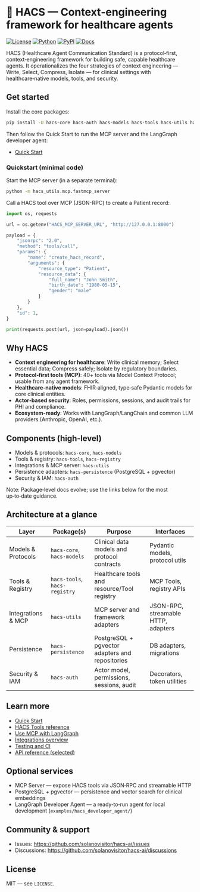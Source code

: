 # 🏥 HACS — Context‑engineering framework for healthcare agents

[![License](https://img.shields.io/github/license/solanovisitor/hacs-ai)](https://github.com/solanovisitor/hacs-ai/blob/main/LICENSE)
[![Python](https://img.shields.io/badge/python-3.11+-blue)](https://python.org)
[![PyPI](https://img.shields.io/pypi/v/hacs-core)](https://pypi.org/project/hacs-core/)
[![Docs](https://img.shields.io/badge/docs-latest-blue)](./docs/README.md)

HACS (Healthcare Agent Communication Standard) is a protocol‑first, context‑engineering framework for building safe, capable healthcare agents. It operationalizes the four strategies of context engineering — Write, Select, Compress, Isolate — for clinical settings with healthcare‑native models, tools, and security.

## Get started

Install the core packages:

```bash
pip install -U hacs-core hacs-auth hacs-models hacs-tools hacs-utils hacs-persistence
```

Then follow the Quick Start to run the MCP server and the LangGraph developer agent:
- [Quick Start](./docs/quick-start.md)

### Quickstart (minimal code)

Start the MCP server (in a separate terminal):

```bash
python -m hacs_utils.mcp.fastmcp_server
```

Call a HACS tool over MCP (JSON-RPC) to create a Patient record:

```python
import os, requests

url = os.getenv("HACS_MCP_SERVER_URL", "http://127.0.0.1:8000")

payload = {
    "jsonrpc": "2.0",
    "method": "tools/call",
    "params": {
        "name": "create_hacs_record",
        "arguments": {
            "resource_type": "Patient",
            "resource_data": {
                "full_name": "John Smith",
                "birth_date": "1980-05-15",
                "gender": "male"
            }
        }
    },
    "id": 1,
}

print(requests.post(url, json=payload).json())
```

## Why HACS

- **Context engineering for healthcare**: Write clinical memory; Select essential data; Compress safely; Isolate by regulatory boundaries.
- **Protocol‑first tools (MCP)**: 40+ tools via Model Context Protocol; usable from any agent framework.
- **Healthcare‑native models**: FHIR‑aligned, type‑safe Pydantic models for core clinical entities.
- **Actor‑based security**: Roles, permissions, sessions, and audit trails for PHI and compliance.
- **Ecosystem‑ready**: Works with LangGraph/LangChain and common LLM providers (Anthropic, OpenAI, etc.).

## Components (high‑level)

- Models & protocols: `hacs-core`, `hacs-models`
- Tools & registry: `hacs-tools`, `hacs-registry`
- Integrations & MCP server: `hacs-utils`
- Persistence adapters: `hacs-persistence` (PostgreSQL + pgvector)
- Security & IAM: `hacs-auth`

Note: Package‑level docs evolve; use the links below for the most up‑to‑date guidance.

## Architecture at a glance

| Layer | Package(s) | Purpose | Interfaces |
| --- | --- | --- | --- |
| Models & Protocols | `hacs-core`, `hacs-models` | Clinical data models and protocol contracts | Pydantic models, protocol utils |
| Tools & Registry | `hacs-tools`, `hacs-registry` | Healthcare tools and resource/Tool registry | MCP Tools, registry APIs |
| Integrations & MCP | `hacs-utils` | MCP server and framework adapters | JSON-RPC, streamable HTTP, adapters |
| Persistence | `hacs-persistence` | PostgreSQL + pgvector adapters and repositories | DB adapters, migrations |
| Security & IAM | `hacs-auth` | Actor model, permissions, sessions, audit | Decorators, token utilities |

## Learn more

- [Quick Start](./docs/quick-start.md)
- [HACS Tools reference](./docs/healthcare-tools.md)
- [Use MCP with LangGraph](./docs/mcp_langgraph.md)
- [Integrations overview](./docs/integrations.md)
- [Testing and CI](./docs/testing.md)
- [API reference (selected)](./docs/api-reference.md)

## Optional services

- MCP Server — expose HACS tools via JSON‑RPC and streamable HTTP
- PostgreSQL + pgvector — persistence and vector search for clinical embeddings
- LangGraph Developer Agent — a ready‑to‑run agent for local development (`examples/hacs_developer_agent/`)

## Community & support

- Issues: https://github.com/solanovisitor/hacs-ai/issues
- Discussions: https://github.com/solanovisitor/hacs-ai/discussions

## License

MIT — see `LICENSE`.
